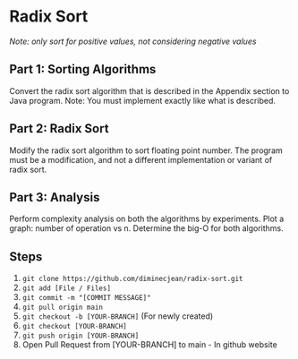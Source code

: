 # Radix Sort
*Note: only sort for positive values, not considering negative values*

## Part 1: Sorting Algorithms
Convert the radix sort algorithm that is described in the Appendix section to Java program. Note: You must implement exactly like what is described.

## Part 2: Radix Sort
Modify the radix sort algorithm to sort floating point number. The program must be a modification, and not a different implementation or variant of radix sort.

## Part 3: Analysis
Perform complexity analysis on both the algorithms by experiments. Plot a graph: number of operation vs n. Determine the big-O for both algorithms.

## Steps
1. `git clone https://github.com/diminecjean/radix-sort.git`
2. `git add [File / Files]`
3. `git commit -m "[COMMIT MESSAGE]"`
4. `git pull origin main`
5. `git checkout -b [YOUR-BRANCH]` (For newly created)
6. `git checkout [YOUR-BRANCH]`
7. `git push origin [YOUR-BRANCH]`
8. Open Pull Request from [YOUR-BRANCH] to main - In github website
